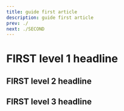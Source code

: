 ```yaml
---
title: guide first article
description: guide first article
prev: ./
next: ./SECOND
---
```


# FIRST level 1 headline

##  FIRST level 2 headline

##  FIRST level 3 headline
